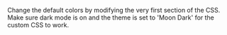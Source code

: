 Change the default colors by modifying the very first section of the CSS.
Make sure dark mode is on and the theme is set to 'Moon Dark' for the custom CSS to work.
